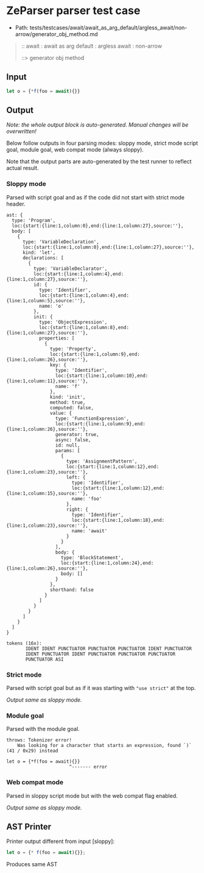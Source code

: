 # ZeParser parser test case

- Path: tests/testcases/await/await_as_arg_default/argless_await/non-arrow/generator_obj_method.md

> :: await : await as arg default : argless await : non-arrow
>
> ::> generator obj method

## Input

`````js
let o = {*f(foo = await){}}
`````

## Output

_Note: the whole output block is auto-generated. Manual changes will be overwritten!_

Below follow outputs in four parsing modes: sloppy mode, strict mode script goal, module goal, web compat mode (always sloppy).

Note that the output parts are auto-generated by the test runner to reflect actual result.

### Sloppy mode

Parsed with script goal and as if the code did not start with strict mode header.

`````
ast: {
  type: 'Program',
  loc:{start:{line:1,column:0},end:{line:1,column:27},source:''},
  body: [
    {
      type: 'VariableDeclaration',
      loc:{start:{line:1,column:0},end:{line:1,column:27},source:''},
      kind: 'let',
      declarations: [
        {
          type: 'VariableDeclarator',
          loc:{start:{line:1,column:4},end:{line:1,column:27},source:''},
          id: {
            type: 'Identifier',
            loc:{start:{line:1,column:4},end:{line:1,column:5},source:''},
            name: 'o'
          },
          init: {
            type: 'ObjectExpression',
            loc:{start:{line:1,column:8},end:{line:1,column:27},source:''},
            properties: [
              {
                type: 'Property',
                loc:{start:{line:1,column:9},end:{line:1,column:26},source:''},
                key: {
                  type: 'Identifier',
                  loc:{start:{line:1,column:10},end:{line:1,column:11},source:''},
                  name: 'f'
                },
                kind: 'init',
                method: true,
                computed: false,
                value: {
                  type: 'FunctionExpression',
                  loc:{start:{line:1,column:9},end:{line:1,column:26},source:''},
                  generator: true,
                  async: false,
                  id: null,
                  params: [
                    {
                      type: 'AssignmentPattern',
                      loc:{start:{line:1,column:12},end:{line:1,column:23},source:''},
                      left: {
                        type: 'Identifier',
                        loc:{start:{line:1,column:12},end:{line:1,column:15},source:''},
                        name: 'foo'
                      },
                      right: {
                        type: 'Identifier',
                        loc:{start:{line:1,column:18},end:{line:1,column:23},source:''},
                        name: 'await'
                      }
                    }
                  ],
                  body: {
                    type: 'BlockStatement',
                    loc:{start:{line:1,column:24},end:{line:1,column:26},source:''},
                    body: []
                  }
                },
                shorthand: false
              }
            ]
          }
        }
      ]
    }
  ]
}

tokens (16x):
       IDENT IDENT PUNCTUATOR PUNCTUATOR PUNCTUATOR IDENT PUNCTUATOR
       IDENT PUNCTUATOR IDENT PUNCTUATOR PUNCTUATOR PUNCTUATOR
       PUNCTUATOR ASI
`````

### Strict mode

Parsed with script goal but as if it was starting with `"use strict"` at the top.

_Output same as sloppy mode._

### Module goal

Parsed with the module goal.

`````
throws: Tokenizer error!
    Was looking for a character that starts an expression, found `)` (41 / 0x29) instead

let o = {*f(foo = await){}}
                       ^------- error
`````


### Web compat mode

Parsed in sloppy script mode but with the web compat flag enabled.

_Output same as sloppy mode._

## AST Printer

Printer output different from input [sloppy]:

````js
let o = {* f(foo = await){}};
````

Produces same AST
